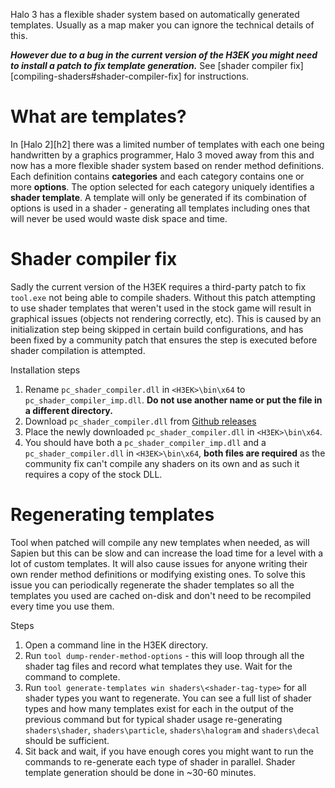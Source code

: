 Halo 3 has a flexible shader system based on automatically generated templates. Usually as a map maker you can ignore the technical details of this.

***However due to a bug in the current version of the H3EK you might need to install a patch to fix template generation.*** See [shader compiler fix][compiling-shaders#shader-compiler-fix] for instructions.

# What are templates?
In [Halo 2][h2] there was a limited number of templates with each one being handwritten by a graphics programmer, Halo 3 moved away from this and now has a more flexible shader system based on render method definitions. Each definition contains **categories** and each category contains one or more **options**. The option selected for each category uniquely identifies a **shader template**. A template will only be generated if its combination of options is used in a shader - generating all templates including ones that will never be used would waste disk space and time.

# Shader compiler fix
Sadly the current version of the H3EK requires a third-party patch to fix `tool.exe` not being able to compile shaders. Without this patch attempting to use shader templates that weren't used in the stock game will result in graphical issues (objects not rendering correctly, etc). 
This is caused by an initialization step being skipped in certain build configurations, and has been fixed by a community patch that ensures the step is executed before shader compilation is attempted. 

Installation steps
1. Rename `pc_shader_compiler.dll` in `<H3EK>\bin\x64` to `pc_shader_compiler_imp.dll`. **Do not use another name or put the file in a different directory.**
2. Download `pc_shader_compiler.dll` from [Github releases](https://github.com/num0005/h3-shader-compiler-fix/releases)
3. Place the newly downloaded `pc_shader_compiler.dll` in `<H3EK>\bin\x64`.
4. You should have both a `pc_shader_compiler_imp.dll` and a `pc_shader_compiler.dll` in `<H3EK>\bin\x64`, **both files are required** as the community fix can't compile any shaders on its own and as such it requires a copy of the stock DLL.

# Regenerating templates
Tool when patched will compile any new templates when needed, as will Sapien but this can be slow and can increase the load time for a level with a lot of custom templates. 
It will also cause issues for anyone writing their own render method definitions or modifying existing ones.
To solve this issue you can periodically regenerate the shader templates so all the templates you used are cached on-disk and don't need to be recompiled every time you use them.

Steps
1. Open a command line in the H3EK directory.
2. Run `tool dump-render-method-options` - this will loop through all the shader tag files and record what templates they use. Wait for the command to complete.
3. Run `tool generate-templates win shaders\<shader-tag-type>` for all shader types you want to regenerate. You can see a full list of shader types and how many templates exist for each in the output of the previous command but for typical shader usage re-generating `shaders\shader`, `shaders\particle`, `shaders\halogram` and `shaders\decal` should be sufficient.
4. Sit back and wait, if you have enough cores you might want to run the commands to re-generate each type of shader in parallel. Shader template generation should be done in ~30-60 minutes.